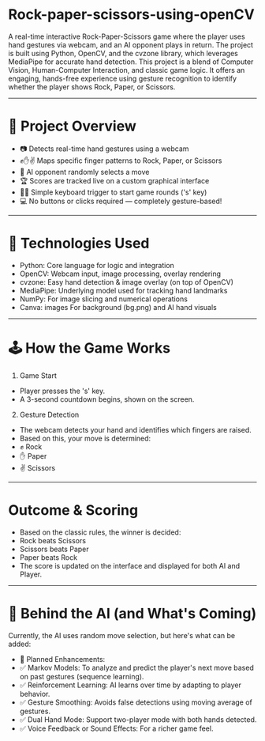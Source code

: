 # Rock-paper-scissors-using-openCV

A real-time interactive Rock-Paper-Scissors game where the player uses hand gestures via webcam, and an AI opponent plays in return. The project is built using Python, OpenCV, and the cvzone library, which leverages MediaPipe for accurate hand detection.
This project is a blend of Computer Vision, Human-Computer Interaction, and classic game logic. It offers an engaging, hands-free experience using gesture recognition to identify whether the player shows Rock, Paper, or Scissors.

---


# 🧩 Project Overview

- 📷 Detects real-time hand gestures using a webcam
-  ✊✋✌️ Maps specific finger patterns to Rock, Paper, or Scissors
-  🎲 AI opponent randomly selects a move
-  🏆 Scores are tracked live on a custom graphical interface
-  👩‍💻 Simple keyboard trigger to start game rounds ('s' key)
-  💻 No buttons or clicks required — completely gesture-based!

---

# 🔧 Technologies Used
- Python:	Core language for logic and integration
- OpenCV:	Webcam input, image processing, overlay rendering
- cvzone:	Easy hand detection & image overlay (on top of OpenCV)
- MediaPipe:	Underlying model used for tracking hand landmarks
- NumPy:	For image slicing and numerical operations
- Canva: images	For background (bg.png) and AI hand visuals

---

# 🕹 How the Game Works

1. Game Start
- Player presses the 's' key.
- A 3-second countdown begins, shown on the screen.

2. Gesture Detection
- The webcam detects your hand and identifies which fingers are raised.
- Based on this, your move is determined:
- ✊ Rock 
- ✋ Paper 
- ✌️ Scissors

---

# Outcome & Scoring

- Based on the classic rules, the winner is decided:
- Rock beats Scissors
- Scissors beats Paper
- Paper beats Rock
- The score is updated on the interface and displayed for both AI and Player.

---

# 🧠 Behind the AI (and What's Coming)

Currently, the AI uses random move selection, but here's what can be added:
- 🚀 Planned Enhancements:
- ✅ Markov Models: To analyze and predict the player's next move based on past gestures (sequence learning).
- ✅ Reinforcement Learning: AI learns over time by adapting to player behavior.
- ✅ Gesture Smoothing: Avoids false detections using moving average of gestures.
- ✅ Dual Hand Mode: Support two-player mode with both hands detected.
- ✅ Voice Feedback or Sound Effects: For a richer game feel.
